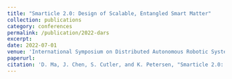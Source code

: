 ```yaml
---
title: "Smarticle 2.0: Design of Scalable, Entangled Smart Matter"
collection: publications
category: conferences
permalink: /publication/2022-dars
excerpt: 
date: 2022-07-01
venue: 'International Symposium on Distributed Autonomous Robotic Systems (DARS)'
paperurl: 
citation: 'D. Ma, J. Chen, S. Cutler, and K. Petersen, "Smarticle 2.0: Design of scalable, entangled smart matter," in International Symposium on Distributed Autonomous Robotic Systems. Springer, 2022, pp. 509–522.'
---
```

